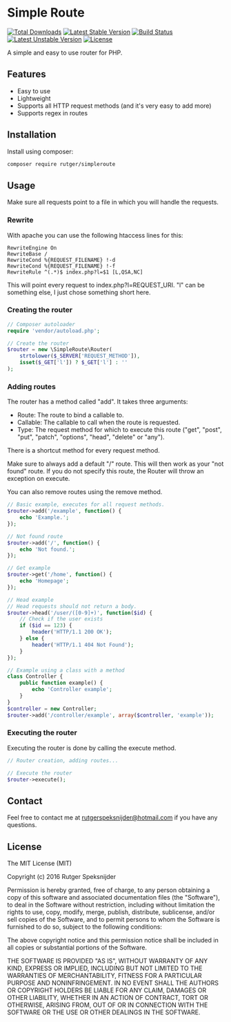 # Simple Route

[![Total Downloads](https://poser.pugx.org/rutger/simpleroute/downloads)](https://packagist.org/packages/rutger/simpleroute)
[![Latest Stable Version](https://poser.pugx.org/rutger/simpleroute/v/stable)](https://packagist.org/packages/rutger/simpleroute)
[![Build Status](https://travis-ci.org/rutger-speksnijder/simpleroute.svg?branch=master)](https://travis-ci.org/rutger-speksnijder/simpleroute)
[![Latest Unstable Version](https://poser.pugx.org/rutger/simpleroute/v/unstable)](https://packagist.org/packages/rutger/simpleroute)
[![License](https://poser.pugx.org/rutger/simpleroute/license)](https://packagist.org/packages/rutger/simpleroute)


A simple and easy to use router for PHP.

## Features

 - Easy to use
 - Lightweight
 - Supports all HTTP request methods (and it's very easy to add more)
 - Supports regex in routes

## Installation

Install using composer:

```sh
composer require rutger/simpleroute
```

## Usage

Make sure all requests point to a file in which you will handle the requests.

### Rewrite

With apache you can use the following htaccess lines for this:

```
RewriteEngine On
RewriteBase /
RewriteCond %{REQUEST_FILENAME} !-d
RewriteCond %{REQUEST_FILENAME} !-f
RewriteRule ^(.*)$ index.php?l=$1 [L,QSA,NC]
```

This will point every request to index.php?l=REQUEST_URI. "l" can be something else, I just chose something short here.

### Creating the router

```php
// Composer autoloader
require 'vendor/autoload.php';

// Create the router
$router = new \SimpleRoute\Router(
    strtolower($_SERVER['REQUEST_METHOD']),
    isset($_GET['l']) ? $_GET['l'] : ''
);
```

### Adding routes

The router has a method called "add". It takes three arguments:
 - Route: The route to bind a callable to.
 - Callable: The callable to call when the route is requested.
 - Type: The request method for which to execute this route ("get", "post", "put", "patch", "options", "head", "delete" or "any").

There is a shortcut method for every request method.

Make sure to always add a default "/" route. This will then work as your "not found" route.
If you do not specify this route, the Router will throw an exception on execute.

You can also remove routes using the remove method.

```php
// Basic example, executes for all request methods.
$router->add('/example', function() {
    echo 'Example.';
});

// Not found route
$router->add('/', function() {
    echo 'Not found.';
});

// Get example
$router->get('/home', function() {
    echo 'Homepage';
});

// Head example
// Head requests should not return a body.
$router->head('/user/([0-9]+)', function($id) {
    // Check if the user exists
    if ($id == 123) {
        header('HTTP/1.1 200 OK');
    } else {
        header('HTTP/1.1 404 Not Found');
    }
});

// Example using a class with a method
class Controller {
    public function example() {
        echo 'Controller example';
    }
}
$controller = new Controller;
$router->add('/controller/example', array($controller, 'example'));
```

### Executing the router

Executing the router is done by calling the execute method.

```php
// Router creation, adding routes...

// Execute the router
$router->execute();
```

## Contact

Feel free to contact me at rutgerspeksnijder@hotmail.com if you have any questions.

## License

The MIT License (MIT)

Copyright (c) 2016 Rutger Speksnijder

Permission is hereby granted, free of charge, to any person obtaining a copy
of this software and associated documentation files (the "Software"), to deal
in the Software without restriction, including without limitation the rights
to use, copy, modify, merge, publish, distribute, sublicense, and/or sell
copies of the Software, and to permit persons to whom the Software is
furnished to do so, subject to the following conditions:

The above copyright notice and this permission notice shall be included in all
copies or substantial portions of the Software.

THE SOFTWARE IS PROVIDED "AS IS", WITHOUT WARRANTY OF ANY KIND, EXPRESS OR
IMPLIED, INCLUDING BUT NOT LIMITED TO THE WARRANTIES OF MERCHANTABILITY,
FITNESS FOR A PARTICULAR PURPOSE AND NONINFRINGEMENT. IN NO EVENT SHALL THE
AUTHORS OR COPYRIGHT HOLDERS BE LIABLE FOR ANY CLAIM, DAMAGES OR OTHER
LIABILITY, WHETHER IN AN ACTION OF CONTRACT, TORT OR OTHERWISE, ARISING FROM,
OUT OF OR IN CONNECTION WITH THE SOFTWARE OR THE USE OR OTHER DEALINGS IN THE
SOFTWARE.
